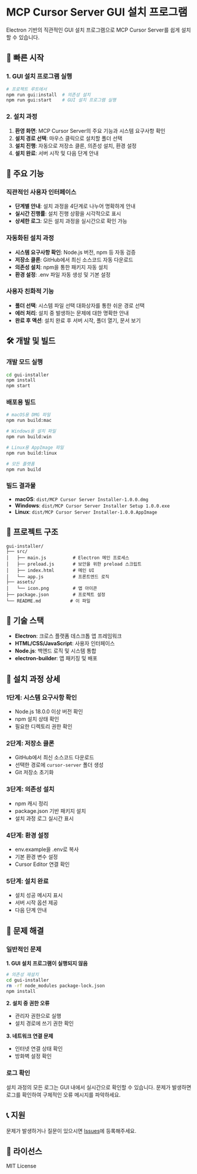 # MCP Cursor Server GUI 설치 프로그램

Electron 기반의 직관적인 GUI 설치 프로그램으로 MCP Cursor Server를 쉽게 설치할 수 있습니다.

## 🚀 빠른 시작

### 1. GUI 설치 프로그램 실행

```bash
# 프로젝트 루트에서
npm run gui:install  # 의존성 설치
npm run gui:start    # GUI 설치 프로그램 실행
```

### 2. 설치 과정

1. **환영 화면**: MCP Cursor Server의 주요 기능과 시스템 요구사항 확인
2. **설치 경로 선택**: 마우스 클릭으로 설치할 폴더 선택
3. **설치 진행**: 자동으로 저장소 클론, 의존성 설치, 환경 설정
4. **설치 완료**: 서버 시작 및 다음 단계 안내

## 🎨 주요 기능

### 직관적인 사용자 인터페이스
- **단계별 안내**: 설치 과정을 4단계로 나누어 명확하게 안내
- **실시간 진행률**: 설치 진행 상황을 시각적으로 표시
- **상세한 로그**: 모든 설치 과정을 실시간으로 확인 가능

### 자동화된 설치 과정
- **시스템 요구사항 확인**: Node.js 버전, npm 등 자동 검증
- **저장소 클론**: GitHub에서 최신 소스코드 자동 다운로드
- **의존성 설치**: npm을 통한 패키지 자동 설치
- **환경 설정**: .env 파일 자동 생성 및 기본 설정

### 사용자 친화적 기능
- **폴더 선택**: 시스템 파일 선택 대화상자를 통한 쉬운 경로 선택
- **에러 처리**: 설치 중 발생하는 문제에 대한 명확한 안내
- **완료 후 액션**: 설치 완료 후 서버 시작, 폴더 열기, 문서 보기

## 🛠️ 개발 및 빌드

### 개발 모드 실행
```bash
cd gui-installer
npm install
npm start
```

### 배포용 빌드
```bash
# macOS용 DMG 파일
npm run build:mac

# Windows용 설치 파일
npm run build:win

# Linux용 AppImage 파일
npm run build:linux

# 모든 플랫폼
npm run build
```

### 빌드 결과물
- **macOS**: `dist/MCP Cursor Server Installer-1.0.0.dmg`
- **Windows**: `dist/MCP Cursor Server Installer Setup 1.0.0.exe`
- **Linux**: `dist/MCP Cursor Server Installer-1.0.0.AppImage`

## 📁 프로젝트 구조

```
gui-installer/
├── src/
│   ├── main.js          # Electron 메인 프로세스
│   ├── preload.js       # 보안을 위한 preload 스크립트
│   ├── index.html       # 메인 UI
│   └── app.js           # 프론트엔드 로직
├── assets/
│   └── icon.png         # 앱 아이콘
├── package.json         # 프로젝트 설정
└── README.md           # 이 파일
```

## 🔧 기술 스택

- **Electron**: 크로스 플랫폼 데스크톱 앱 프레임워크
- **HTML/CSS/JavaScript**: 사용자 인터페이스
- **Node.js**: 백엔드 로직 및 시스템 통합
- **electron-builder**: 앱 패키징 및 배포

## 🎯 설치 과정 상세

### 1단계: 시스템 요구사항 확인
- Node.js 18.0.0 이상 버전 확인
- npm 설치 상태 확인
- 필요한 디렉토리 권한 확인

### 2단계: 저장소 클론
- GitHub에서 최신 소스코드 다운로드
- 선택한 경로에 `cursor-server` 폴더 생성
- Git 저장소 초기화

### 3단계: 의존성 설치
- npm 캐시 정리
- package.json 기반 패키지 설치
- 설치 과정 로그 실시간 표시

### 4단계: 환경 설정
- env.example을 .env로 복사
- 기본 환경 변수 설정
- Cursor Editor 연결 확인

### 5단계: 설치 완료
- 설치 성공 메시지 표시
- 서버 시작 옵션 제공
- 다음 단계 안내

## 🚨 문제 해결

### 일반적인 문제

**1. GUI 설치 프로그램이 실행되지 않음**
```bash
# 의존성 재설치
cd gui-installer
rm -rf node_modules package-lock.json
npm install
```

**2. 설치 중 권한 오류**
- 관리자 권한으로 실행
- 설치 경로에 쓰기 권한 확인

**3. 네트워크 연결 문제**
- 인터넷 연결 상태 확인
- 방화벽 설정 확인

### 로그 확인
설치 과정의 모든 로그는 GUI 내에서 실시간으로 확인할 수 있습니다. 문제가 발생하면 로그를 확인하여 구체적인 오류 메시지를 파악하세요.

## 📞 지원

문제가 발생하거나 질문이 있으시면 [Issues](https://github.com/shinyryu09/cursor-server/issues)에 등록해주세요.

## 📄 라이선스

MIT License


